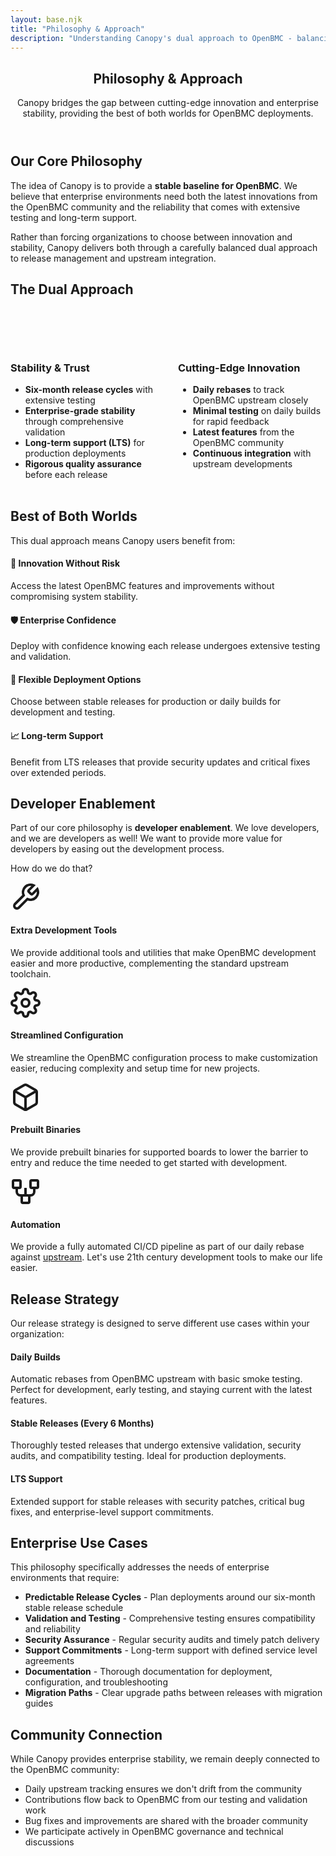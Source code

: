 ```yaml
---
layout: base.njk
title: "Philosophy & Approach"
description: "Understanding Canopy's dual approach to OpenBMC - balancing cutting-edge upstream tracking with enterprise stability and trust."
---
```


<style>
.approach-grid {
  display: grid !important;
  grid-template-columns: 1fr 1fr !important;
  gap: 2rem !important;
  margin: 2rem 0 !important;
  width: 100% !important;
}

@media (max-width: 768px) {
  .approach-grid {
    grid-template-columns: 1fr !important;
    gap: 1.5rem !important;
  }
}
</style>

<section class="content-page">
    <div class="container">
        <header class="page-header">
            <h1>Philosophy & Approach</h1>
            <p class="page-subtitle">
                Canopy bridges the gap between cutting-edge innovation and enterprise stability, 
                providing the best of both worlds for OpenBMC deployments.
            </p>
        </header>

<div class="content-grid">
<article class="content-section">
<h2>Our Core Philosophy</h2>
<p>
The idea of Canopy is to provide a <strong>stable baseline for OpenBMC</strong>. We believe that enterprise 
environments need both the latest innovations from the OpenBMC community and the reliability 
that comes with extensive testing and long-term support.
</p>

<p>
Rather than forcing organizations to choose between innovation and stability, Canopy delivers both 
through a carefully balanced dual approach to release management and upstream integration.
</p>
</article>

<article class="content-section">
<h2>The Dual Approach</h2>

<div class="approach-grid">
<div class="approach-card stability">
<div class="approach-icon">
<svg width="48" height="48" viewBox="0 0 24 24" fill="none" stroke="currentColor" stroke-width="2">
<path d="12 22s8-4 8-10V5l-8-3-8 3v7c0 6 8 10 8 10z"/>
</svg>
</div>
<h3>Stability & Trust</h3>
<ul>
<li><strong>Six-month release cycles</strong> with extensive testing</li>
<li><strong>Enterprise-grade stability</strong> through comprehensive validation</li>
<li><strong>Long-term support (LTS)</strong> for production deployments</li>
<li><strong>Rigorous quality assurance</strong> before each release</li>
</ul>
</div>

<div class="approach-card innovation">
<div class="approach-icon">
<svg width="48" height="48" viewBox="0 0 24 24" fill="none" stroke="currentColor" stroke-width="2">
<path d="13 2L3 14h9l-1 8 10-12h-9l1-8z"/>
</svg>
</div>
<h3>Cutting-Edge Innovation</h3>
<ul>
<li><strong>Daily rebases</strong> to track OpenBMC upstream closely</li>
<li><strong>Minimal testing</strong> on daily builds for rapid feedback</li>
<li><strong>Latest features</strong> from the OpenBMC community</li>
<li><strong>Continuous integration</strong> with upstream developments</li>
</ul>
</div>
</div>
            </article>

<article class="content-section">
<h2>Best of Both Worlds</h2>
<p>
This dual approach means Canopy users benefit from:
</p>

<div class="benefits-list">
<div class="benefit-item">
<h4>🚀 Innovation Without Risk</h4>
<p>Access the latest OpenBMC features and improvements without compromising system stability.</p>
</div>

<div class="benefit-item">
<h4>🛡️ Enterprise Confidence</h4>
<p>Deploy with confidence knowing each release undergoes extensive testing and validation.</p>
</div>

<div class="benefit-item">
<h4>🔄 Flexible Deployment Options</h4>
<p>Choose between stable releases for production or daily builds for development and testing.</p>
</div>

<div class="benefit-item">
<h4>📈 Long-term Support</h4>
<p>Benefit from LTS releases that provide security updates and critical fixes over extended periods.</p>
</div>
</div>
</article>

<article class="content-section">
<h2>Developer Enablement</h2>
<p>
Part of our core philosophy is <strong>developer enablement</strong>. We love developers, and we are developers as well! 
We want to provide more value for developers by easing out the development process.
</p>

<p>How do we do that?</p>

<div class="developer-features">
<div class="developer-feature">
<div class="feature-icon">
<svg width="48" height="48" viewBox="0 0 24 24" fill="none" stroke="currentColor" stroke-width="2">
<path d="M14.7 6.3a1 1 0 0 0 0 1.4l1.6 1.6a1 1 0 0 0 1.4 0l3.77-3.77a6 6 0 0 1-7.94 7.94l-6.91 6.91a2.12 2.12 0 0 1-3-3l6.91-6.91a6 6 0 0 1 7.94-7.94l-3.76 3.76z"/>
</svg>
</div>
<h4>Extra Development Tools</h4>
<p>We provide additional tools and utilities that make OpenBMC development easier and more productive, complementing the standard upstream toolchain.</p>
</div>

<div class="developer-feature">
<div class="feature-icon">
<svg width="48" height="48" viewBox="0 0 24 24" fill="none" stroke="currentColor" stroke-width="2">
<circle cx="12" cy="12" r="3"/>
<path d="M19.4 15a1.65 1.65 0 0 0 .33 1.82l.06.06a2 2 0 0 1 0 2.83 2 2 0 0 1-2.83 0l-.06-.06a1.65 1.65 0 0 0-1.82-.33 1.65 1.65 0 0 0-1 1.51V21a2 2 0 0 1-2 2 2 2 0 0 1-2-2v-.09A1.65 1.65 0 0 0 9 19.4a1.65 1.65 0 0 0-1.82.33l-.06.06a2 2 0 0 1-2.83 0 2 2 0 0 1 0-2.83l.06-.06a1.65 1.65 0 0 0 .33-1.82 1.65 1.65 0 0 0-1.51-1H3a2 2 0 0 1-2-2 2 2 0 0 1 2-2h.09A1.65 1.65 0 0 0 4.6 9a1.65 1.65 0 0 0-.33-1.82l-.06-.06a2 2 0 0 1 0-2.83 2 2 0 0 1 2.83 0l.06.06a1.65 1.65 0 0 0 1.82.33H9a1.65 1.65 0 0 0 1-1.51V3a2 2 0 0 1 2-2 2 2 0 0 1 2 2v.09a1.65 1.65 0 0 0 1 1.51 1.65 1.65 0 0 0 1.82-.33l.06-.06a2 2 0 0 1 2.83 0 2 2 0 0 1 0 2.83l-.06.06a1.65 1.65 0 0 0-.33 1.82V9a1.65 1.65 0 0 0 1.51 1H21a2 2 0 0 1 2 2 2 2 0 0 1-2 2h-.09a1.65 1.65 0 0 0-1.51 1z"/>
</svg>
</div>
<h4>Streamlined Configuration</h4>
<p>We streamline the OpenBMC configuration process to make customization easier, reducing complexity and setup time for new projects.</p>
</div>

<div class="developer-feature">
<div class="feature-icon">
<svg width="48" height="48" viewBox="0 0 24 24" fill="none" stroke="currentColor" stroke-width="2">
<path d="M21 8a2 2 0 0 0-1-1.73l-7-4a2 2 0 0 0-2 0l-7 4A2 2 0 0 0 3 8v8a2 2 0 0 0 1 1.73l7 4a2 2 0 0 0 2 0l7-4A2 2 0 0 0 21 16V8z"/>
<path d="m3.3 7 8.7 5 8.7-5"/>
<path d="M12 22V12"/>
</svg>
</div>
<h4>Prebuilt Binaries</h4>
<p>We provide prebuilt binaries for supported boards to lower the barrier to entry and reduce the time needed to get started with development.</p>
</div>

<div class="developer-feature">
<div class="feature-icon">
<svg width="48" height="48" viewBox="0 0 24 24" fill="none" stroke="currentColor" stroke-width="2">
<rect x="2" y="3" width="6" height="6" rx="1"/>
<rect x="16" y="3" width="6" height="6" rx="1"/>
<rect x="9" y="15" width="6" height="6" rx="1"/>
<path d="M5 9v3a3 3 0 0 0 3 3h1"/>
<path d="M19 9v3a3 3 0 0 1-3 3h-1"/>
<path d="M12 15V9"/>
</svg>
</div>
<h4>Automation</h4>
<p>We provide a fully automated CI/CD pipeline as part of our daily rebase against <a href="https://www.github.com/openbmc/openbmc" target="_blank">upstream</a>. Let's use 21th century development tools to make our life easier.</p>
</div>
</div>

</article>

<article class="content-section">
<h2>Release Strategy</h2>
<p>
Our release strategy is designed to serve different use cases within your organization:
</p>

<div class="release-timeline">
<div class="timeline-item">
<div class="timeline-marker daily"></div>
<div class="timeline-content">
<h4>Daily Builds</h4>
<p>Automatic rebases from OpenBMC upstream with basic smoke testing. Perfect for development, early testing, and staying current with the latest features.</p>
</div>
</div>

<div class="timeline-item">
<div class="timeline-marker stable"></div>
<div class="timeline-content">
<h4>Stable Releases (Every 6 Months)</h4>
<p>Thoroughly tested releases that undergo extensive validation, security audits, and compatibility testing. Ideal for production deployments.</p>
</div>
</div>

<div class="timeline-item">
<div class="timeline-marker lts"></div>
<div class="timeline-content">
<h4>LTS Support</h4>
<p>Extended support for stable releases with security patches, critical bug fixes, and enterprise-level support commitments.</p>
</div>
</div>
</div>
</article>

<article class="content-section">
<h2>Enterprise Use Cases</h2>
<p>
This philosophy specifically addresses the needs of enterprise environments that require:
</p>

<ul class="enterprise-needs">
<li><strong>Predictable Release Cycles</strong> - Plan deployments around our six-month stable release schedule</li>
<li><strong>Validation and Testing</strong> - Comprehensive testing ensures compatibility and reliability</li>
<li><strong>Security Assurance</strong> - Regular security audits and timely patch delivery</li>
<li><strong>Support Commitments</strong> - Long-term support with defined service level agreements</li>
<li><strong>Documentation</strong> - Thorough documentation for deployment, configuration, and troubleshooting</li>
<li><strong>Migration Paths</strong> - Clear upgrade paths between releases with migration guides</li>
</ul>
</article>

<article class="content-section">
<h2>Community Connection</h2>
<p>
While Canopy provides enterprise stability, we remain deeply connected to the OpenBMC community:
</p>

<ul>
<li>Daily upstream tracking ensures we don't drift from the community</li>
<li>Contributions flow back to OpenBMC from our testing and validation work</li>
<li>Bug fixes and improvements are shared with the broader community</li>
<li>We participate actively in OpenBMC governance and technical discussions</li>
</ul>
</article>
        </div>
    </div>
</section>
